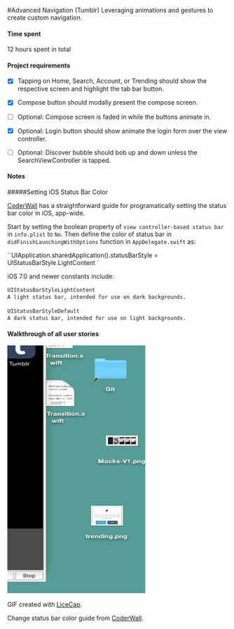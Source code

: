 #Advanced Navigation (Tumblr)
Leveraging animations and gestures to create custom navigation.

#### Time spent
12 hours spent in total

#### Project requirements
- [x] Tapping on Home, Search, Account, or Trending should show the respective screen and highlight the tab bar button.
- [x] Compose button should modally present the compose screen.
- [ ] Optional: Compose screen is faded in while the buttons animate in.
- [x] Optional: Login button should show animate the login form over the view controller.
- [ ] Optional: Discover bubble should bob up and down unless the SearchViewController is tapped.


#### Notes
#####Setting iOS Status Bar Color

[CoderWall](https://coderwall.com/p/dyqrfa/customize-navigation-bar-appearance-with-swift) has a straightforward guide for programatically setting the status bar color in iOS, app-wide.

Start by setting the boolean property of `view controller-based status bar`  in  `info.plist` to `No`. Then define the color of status bar in `didFinishLaunchingWithOptions` function in `AppDelegate.swift` as:

``UIApplication.sharedApplication().statusBarStyle = UIStatusBarStyle.LightContent
`

iOS 7.0 and newer constants include:

	UIStatusBarStyleLightContent
	A light status bar, intended for use on dark backgrounds.
	
	UIStatusBarStyleDefault
	A dark status bar, intended for use on light backgrounds.
	

#### Walkthrough of all user stories

![Video Walkthrough](tumblr.gif)

GIF created with [LiceCap](http://www.cockos.com/licecap/).

Change status bar color guide from [CoderWall](https://coderwall.com/p/dyqrfa/customize-navigation-bar-appearance-with-swift).
